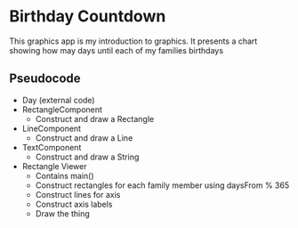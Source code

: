 # Birthday Countdown

This graphics app is my introduction to graphics. It presents a chart showing how may days until each of my families birthdays

## Pseudocode

* Day (external code)
* RectangleComponent
  * Construct and draw a Rectangle
* LineComponent
  * Construct and draw a Line
* TextComponent
  * Construct and draw a String
* Rectangle Viewer
  * Contains main()
  * Construct rectangles for each family member using daysFrom % 365
  * Construct lines for axis
  * Construct axis labels
  * Draw the thing
